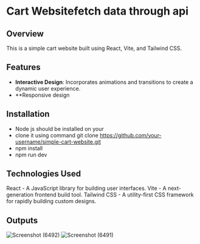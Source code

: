 # Cart Websitefetch data through api

## Overview
This is a simple cart website built using React, Vite, and Tailwind CSS.
## Features
- **Interactive Design**: Incorporates animations and transitions to create a dynamic user experience.
- **Responsive design


## Installation
- Node js should be installed on your
- clone it using command git clone https://github.com/your-username/simple-cart-website.git
- npm install
- npm run dev

## Technologies Used
React - A JavaScript library for building user interfaces.
Vite - A next-generation frontend build tool.
Tailwind CSS - A utility-first CSS framework for rapidly building custom designs.

## Outputs
![Screenshot (6492)](https://github.com/ManishGupta03/Assignment-Submission/assets/117648576/3cc41762-bfcb-4382-a9a5-3358c9829330)
![Screenshot (6491)](https://github.com/ManishGupta03/Assignment-Submission/assets/117648576/fd1072dd-2070-4e56-af72-a9c151821da5)
